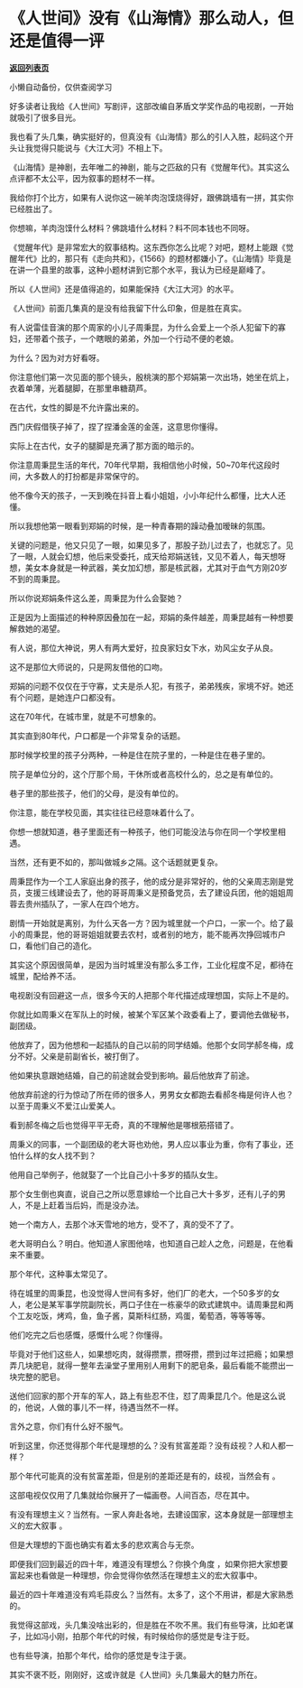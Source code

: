 # 《人世间》没有《山海情》那么动人，但还是值得一评

[**返回列表页**](/gzh/记忆承载3)

小懒自动备份，仅供查阅学习

好多读者让我给《人世间》写剧评，这部改编自茅盾文学奖作品的电视剧，一开始就吸引了很多目光。  

  

我也看了头几集，确实挺好的，但真没有《山海情》那么的引人入胜，起码这个开头让我觉得只能说与《大江大河》不相上下。  

  

《山海情》是神剧，去年唯二的神剧，能与之匹敌的只有《觉醒年代》。其实这么点评都不太公平，因为叙事的题材不一样。

  

我给你打个比方，如果有人说你这一碗羊肉泡馍烧得好，跟佛跳墙有一拼，其实你已经胜出了。  

  

你想嘛，羊肉泡馍什么材料？佛跳墙什么材料？料不同本钱也不同呀。

  

《觉醒年代》是非常宏大的叙事结构。这东西你怎么比呢？对吧，题材上能跟《觉醒年代》比的，那只有《走向共和》，《1566》的题材都嫌小了。《山海情》毕竟是在讲一个县里的故事，这种小题材讲到它那个水平，我认为已经是巅峰了。  

  

所以《人世间》还是值得追的，如果能保持《大江大河》的水平。  

  

《人世间》前面几集真的是没有给我留下什么印象，但是胜在真实。

  

有人说雷佳音演的那个周家的小儿子周秉昆，为什么会爱上一个杀人犯留下的寡妇，还带着个孩子，一个瞎眼的弟弟，外加一个行动不便的老娘。

  

为什么？因为对方好看呀。  

  

你注意他们第一次见面的那个镜头，殷桃演的那个郑娟第一次出场，她坐在炕上，衣着单薄，光着腿脚，在那里串糖葫芦。

  

在古代，女性的脚是不允许露出来的。  

  

西门庆假借筷子掉了，捏了捏潘金莲的金莲，这意思你懂得。  

  

实际上在古代，女子的腿脚是充满了那方面的暗示的。  

  

你注意周秉昆生活的年代，70年代早期，我相信他小时候，50~70年代这段时间，大多数人的打扮都是非常保守的。

  

他不像今天的孩子，一天到晚在抖音上看小姐姐，小小年纪什么都懂，比大人还懂。  

  

所以我想他第一眼看到郑娟的时候，是一种青春期的躁动叠加暧昧的氛围。

  

关键的问题是，他又只见了一眼，如果见多了，那股子劲儿过去了，也就忘了。见了一眼，人就会幻想，他后来受委托，成天给郑娟送钱，又见不着人，每天想呀想，美女本身就是一种武器，美女加幻想，那是核武器，尤其对于血气方刚20岁不到的周秉昆。

  

所以你说郑娟条件这么差，周秉昆为什么会娶她？

  

正是因为上面描述的种种原因叠加在一起，郑娟的条件越差，周秉昆越有一种想要解救她的渴望。

  

有人说，那位大神说，男人有两大爱好，拉良家妇女下水，劝风尘女子从良。

  

这不是那位大师说的，只是网友借他的口吻。

  

郑娟的问题不仅仅在于守寡，丈夫是杀人犯，有孩子，弟弟残疾，家境不好。她还有个问题，是她连户口都没有。

  

这在70年代，在城市里，就是不可想象的。  

  

其实直到80年代，户口都是一个非常复杂的话题。  

  

那时候学校里的孩子分两种，一种是住在院子里的，一种是住在巷子里的。

  

院子是单位分的，这个厅那个局，干休所或者高校什么的，总之是有单位的。  

  

巷子里的那些孩子，他们的父母，是没有单位的。  

  

你注意，能在学校见面，其实往往已经意味着什么了。

  

你想一想就知道，巷子里面还有一种孩子，他们可能没法与你在同一个学校里相遇。  

  

当然，还有更不如的，那叫做城乡之隔。这个话题就更复杂。

  

周秉昆作为一个工人家庭出身的孩子，他的成分是非常好的，他的父亲周志刚是党员，支援三线建设去了，他的哥哥周秉义是预备党员，去了建设兵团，他的姐姐周蓉去贵州插队了，一家人在四个地方。

  

剧情一开始就是离别，为什么天各一方？因为城里就一个户口，一家一个。给了最小的周秉昆，他的哥哥姐姐就要去农村，或者别的地方，能不能再次挣回城市户口，看他们自己的造化。

  

其实这个原因很简单，是因为当时城里没有那么多工作，工业化程度不足，都待在城里，配给养不活。  

  

电视剧没有回避这一点，很多今天的人把那个年代描述成理想国，实际上不是的。  

  

你就比如周秉义在军队上的时候，被某个军区某个政委看上了，要调他去做秘书，副团级。

  

他放弃了，因为他想和一起插队的自己以前的同学结婚。他那个女同学郝冬梅，成分不好。父亲是前副省长，被打倒了。  

  

他如果执意跟她结婚，自己的前途就会受到影响。最后他放弃了前途。  

  

他放弃前途的行为惊动了所在师的很多人，男男女女都跑去看郝冬梅是何许人也？以至于周秉义不爱江山爱美人。

  

看到郝冬梅之后也觉得平平无奇，真的不理解他是哪根筋搭错了。

  

周秉义的同事，一个副团级的老大哥也劝他，男人应以事业为重，你有了事业，还怕什么样的女人找不到？

  

他用自己举例子，他就娶了一个比自己小十多岁的插队女生。

  

那个女生倒也爽直，说自己之所以愿意嫁给一个比自己大十多岁，还有儿子的男人，不是上赶着当后妈，而是没办法。

  

她一个南方人，去那个冰天雪地的地方，受不了，真的受不了了。  

  

老大哥明白么？明白。他知道人家图他啥，也知道自己趁人之危，问题是，在他看来不重要。  

  

那个年代，这种事太常见了。

  

待在城里的周秉昆，也没觉得人世间有多好，他们厂的老大，一个50多岁的女人，老公是某军事学院副院长，两口子住在一栋豪华的欧式建筑中。请周秉昆和两个工友吃饭，烤鸡，鱼，鱼子酱，莫斯科红肠，鸡蛋，葡萄酒，等等等等。

  

他们吃完之后也感慨，感慨什么呢？你懂得。

  

毕竟对于他们这些人，如果想吃肉，就得攒票，攒呀攒，攒到过年过把瘾；如果想弄几块肥皂，就得一整年去澡堂子里用别人用剩下的肥皂条，最后看能不能攒出一块完整的肥皂。  

  

送他们回家的那个开车的军人，路上有些忍不住，怼了周秉昆几个。他是这么说的，他说，人做的事儿不一样，待遇当然不一样。

  

言外之意，你们有什么好不服气。

  

听到这里，你还觉得那个年代是理想的么？没有贫富差距？没有歧视？人和人都一样？

  

那个年代可能真的没有贫富差距，但是别的差距还是有的，歧视，当然会有 。  

  

这部电视仅仅用了几集就给你展开了一幅画卷。人间百态，尽在其中。  

  

有没有理想主义？当然有。一家人奔赴各地，去建设国家，这本身就是一部理想主义的宏大叙事 。  

  

但是大理想的下面也确实有着太多的悲欢离合与无奈。  

  

即便我们回到最近的四十年，难道没有理想么？你换个角度 ，如果你把大家想要富起来也看做是一种理想，你会觉得你依然活在理想主义的宏大叙事中。

  

最近的四十年难道没有鸡毛蒜皮么？当然有。太多了，这个不用讲，都是大家熟悉的。

  

我觉得这部戏，头几集没啥出彩的，但是胜在不吹不黑。我们有些导演，比如老谋子，比如冯小刚，拍那个年代的时候，有时候给你的感觉是专注于贬。

  

也有些导演，拍那个年代，给你的感觉是专注于褒。

  

其实不褒不贬，刚刚好，这或许就是《人世间》头几集最大的魅力所在。

